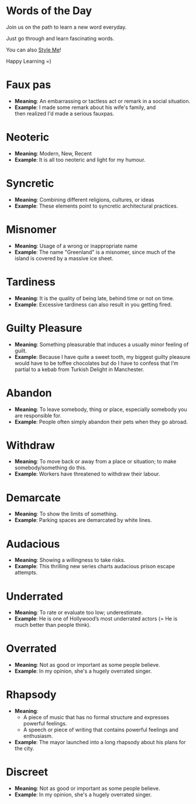 # Words of the Day

Join us on the path to learn a new word everyday.

Just go through and learn fascinating words.

You can also [Style Me](https://guides.github.com/features/mastering-markdown/)!

Happy Learning =) 

# Faux pas
- **Meaning**: An embarrassing or tactless act or remark in a social situation.
- **Example**: I made some remark about his wife's family, and then realized I'd made a serious fauxpas.

# Neoteric
- **Meaning**: Modern, New, Recent
- **Example**: It is all too neoteric and light for my humour.

# Syncretic
- **Meaning**: Combining different religions, cultures, or ideas
- **Example**: These elements point to syncretic architectural practices.

# Misnomer
- **Meaning**: Usage of a wrong or inappropriate name
- **Example**: The name "Greenland" is a misnomer, since much of the island is covered by a massive ice sheet.

# Tardiness
- **Meaning**: It is the quality of being late, behind time or not on time.
- **Example**: Excessive tardiness can also result in you getting fired.

# Guilty Pleasure
- **Meaning**: Something pleasurable that induces a usually minor feeling of guilt.
- **Example**: Because I have quite a sweet tooth, my biggest guilty pleasure would have to be toffee chocolates but do I have to confess that I’m partial to a kebab from Turkish Delight in Manchester.

# Abandon
- **Meaning**: To leave somebody, thing or place, especially somebody you are responsible for.
- **Example**: People often simply abandon their pets when they go abroad.

# Withdraw
- **Meaning**: To move back or away from a place or situation; to make somebody/something do this.
- **Example**: Workers have threatened to withdraw their labour.

# Demarcate
- **Meaning**: To show the limits of something.
- **Example**: Parking spaces are demarcated by white lines.

# Audacious
- **Meaning**: Showing a willingness to take risks.
- **Example**: This thrilling new series charts audacious prison escape attempts.

# Underrated
- **Meaning**: To rate or evaluate too low; underestimate.
- **Example**: He is one of Hollywood’s most underrated actors (= He is much better than people think).

# Overrated
- **Meaning**: Not as good or important as some people believe.
- **Example**: In my opinion, she's a hugely overrated singer.

# Rhapsody
- **Meaning**: 
  - A piece of music that has no formal structure and expresses powerful feelings.
  - A speech or piece of writing that contains powerful feelings and enthusiasm.
- **Example**: The mayor launched into a long rhapsody about his plans for the city.

# Discreet
- **Meaning**: Not as good or important as some people believe.
- **Example**: In my opinion, she's a hugely overrated singer.
